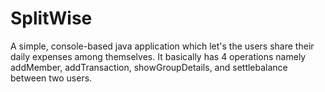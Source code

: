 # SplitWise
A simple, console-based java application which let's the users share their daily expenses among themselves. It basically has 4 operations namely addMember, addTransaction, showGroupDetails, and settlebalance between two users.
